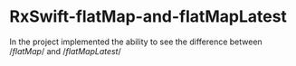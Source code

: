 # RxSwift-flatMap-and-flatMapLatest
In the project implemented the ability to see the difference between /*flatMap*/ and /*flatMapLatest*/
